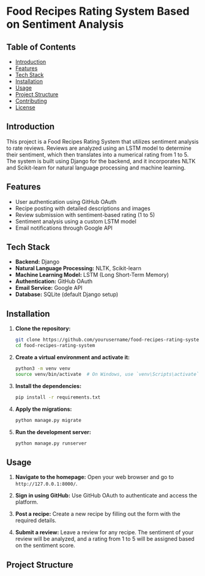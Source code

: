 # Food Recipes Rating System Based on Sentiment Analysis

## Table of Contents
- [Introduction](#introduction)
- [Features](#features)
- [Tech Stack](#tech-stack)
- [Installation](#installation)
- [Usage](#usage)
- [Project Structure](#project-structure)
- [Contributing](#contributing)
- [License](#license)

## Introduction
This project is a Food Recipes Rating System that utilizes sentiment analysis to rate reviews. Reviews are analyzed using an LSTM model to determine their sentiment, which then translates into a numerical rating from 1 to 5. The system is built using Django for the backend, and it incorporates NLTK and Scikit-learn for natural language processing and machine learning.

## Features
- User authentication using GitHub OAuth
- Recipe posting with detailed descriptions and images
- Review submission with sentiment-based rating (1 to 5)
- Sentiment analysis using a custom LSTM model
- Email notifications through Google API

## Tech Stack
- **Backend:** Django
- **Natural Language Processing:** NLTK, Scikit-learn
- **Machine Learning Model:** LSTM (Long Short-Term Memory)
- **Authentication:** GitHub OAuth
- **Email Service:** Google API
- **Database:** SQLite (default Django setup)

## Installation
1. **Clone the repository:**
    ```bash
    git clone https://github.com/yourusername/food-recipes-rating-system.git
    cd food-recipes-rating-system
    ```

2. **Create a virtual environment and activate it:**
    ```bash
    python3 -m venv venv
    source venv/bin/activate  # On Windows, use `venv\Scripts\activate`
    ```

3. **Install the dependencies:**
    ```bash
    pip install -r requirements.txt
    ```

4. **Apply the migrations:**
    ```bash
    python manage.py migrate
    ```

5. **Run the development server:**
    ```bash
    python manage.py runserver
    ```

## Usage
1. **Navigate to the homepage:**
    Open your web browser and go to `http://127.0.0.1:8000/`.

2. **Sign in using GitHub:**
    Use GitHub OAuth to authenticate and access the platform.

3. **Post a recipe:**
    Create a new recipe by filling out the form with the required details.

4. **Submit a review:**
    Leave a review for any recipe. The sentiment of your review will be analyzed, and a rating from 1 to 5 will be assigned based on the sentiment score.

## Project Structure
